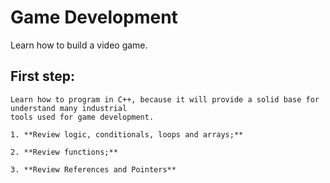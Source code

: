 # Game Development
Learn how to build a video game.


## First step: 
    Learn how to program in C++, because it will provide a solid base for understand many industrial 
	tools used for game development.
	
	1. **Review logic, conditionals, loops and arrays;**
	
	2. **Review functions;**
     
    3. **Review References and Pointers**
      
